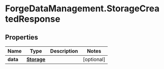 # ForgeDataManagement.StorageCreatedResponse

## Properties
Name | Type | Description | Notes
------------ | ------------- | ------------- | -------------
**data** | [**Storage**](Storage.md) |  | [optional] 



